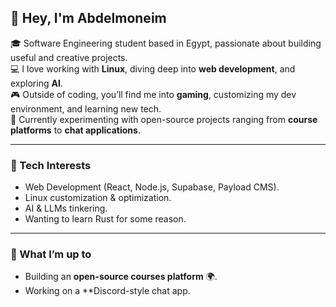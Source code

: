 ## 👋 Hey, I'm Abdelmoneim  

🎓 Software Engineering student based in Egypt, passionate about building useful and creative projects.  
💻 I love working with **Linux**, diving deep into **web development**, and exploring **AI**.  
🎮 Outside of coding, you’ll find me into **gaming**, customizing my dev environment, and learning new tech.  
🚀 Currently experimenting with open-source projects ranging from **course platforms** to **chat applications**.  

---

### 🔧 Tech Interests
- Web Development (React, Node.js, Supabase, Payload CMS).  
- Linux customization & optimization.  
- AI & LLMs tinkering.
- Wanting to learn Rust for some reason.

---

### 🌱 What I’m up to
- Building an **open-source courses platform** 🌍.  
- Working on a **Discord-style chat app. 

